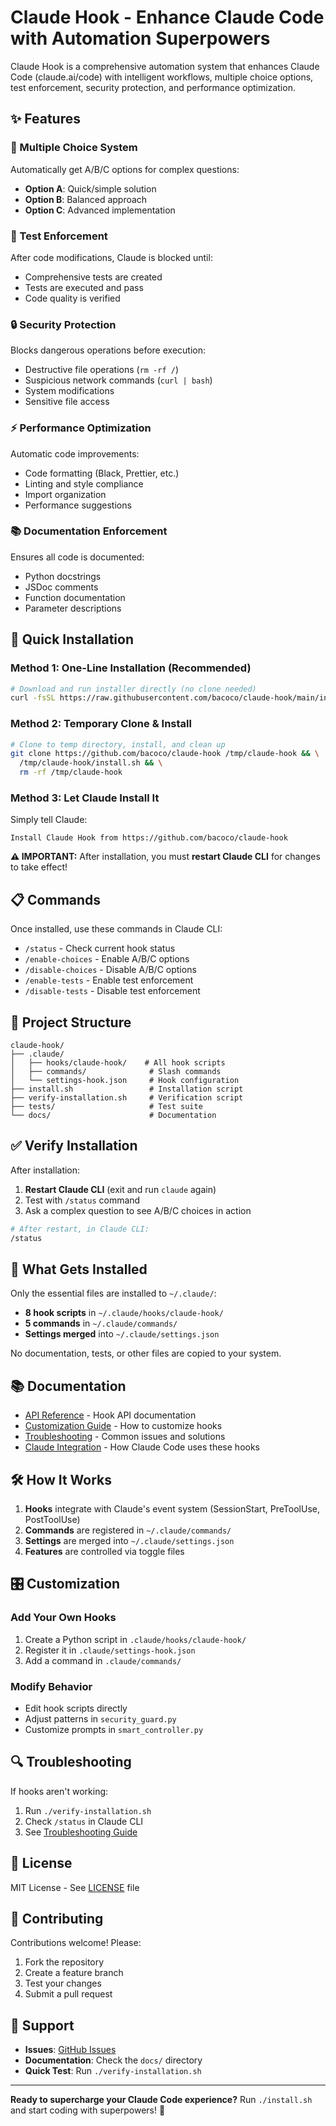 # Claude Hook - Enhance Claude Code with Automation Superpowers

Claude Hook is a comprehensive automation system that enhances Claude Code (claude.ai/code) with intelligent workflows, multiple choice options, test enforcement, security protection, and performance optimization.

## ✨ Features

### 🎯 Multiple Choice System
Automatically get A/B/C options for complex questions:
- **Option A**: Quick/simple solution
- **Option B**: Balanced approach
- **Option C**: Advanced implementation

### 🧪 Test Enforcement
After code modifications, Claude is blocked until:
- Comprehensive tests are created
- Tests are executed and pass
- Code quality is verified

### 🔒 Security Protection
Blocks dangerous operations before execution:
- Destructive file operations (`rm -rf /`)
- Suspicious network commands (`curl | bash`)
- System modifications
- Sensitive file access

### ⚡ Performance Optimization
Automatic code improvements:
- Code formatting (Black, Prettier, etc.)
- Linting and style compliance
- Import organization
- Performance suggestions

### 📚 Documentation Enforcement
Ensures all code is documented:
- Python docstrings
- JSDoc comments
- Function documentation
- Parameter descriptions

## 🚀 Quick Installation

### Method 1: One-Line Installation (Recommended)
```bash
# Download and run installer directly (no clone needed)
curl -fsSL https://raw.githubusercontent.com/bacoco/claude-hook/main/install.sh | bash
```

### Method 2: Temporary Clone & Install
```bash
# Clone to temp directory, install, and clean up
git clone https://github.com/bacoco/claude-hook /tmp/claude-hook && \
  /tmp/claude-hook/install.sh && \
  rm -rf /tmp/claude-hook
```

### Method 3: Let Claude Install It
Simply tell Claude:
```
Install Claude Hook from https://github.com/bacoco/claude-hook
```

**⚠️ IMPORTANT:** After installation, you must **restart Claude CLI** for changes to take effect!

## 📋 Commands

Once installed, use these commands in Claude CLI:

- `/status` - Check current hook status
- `/enable-choices` - Enable A/B/C options
- `/disable-choices` - Disable A/B/C options
- `/enable-tests` - Enable test enforcement
- `/disable-tests` - Disable test enforcement

## 🔧 Project Structure

```
claude-hook/
├── .claude/
│   ├── hooks/claude-hook/    # All hook scripts
│   ├── commands/              # Slash commands
│   └── settings-hook.json     # Hook configuration
├── install.sh                 # Installation script
├── verify-installation.sh     # Verification script
├── tests/                     # Test suite
└── docs/                      # Documentation
```

## ✅ Verify Installation

After installation:

1. **Restart Claude CLI** (exit and run `claude` again)
2. Test with `/status` command
3. Ask a complex question to see A/B/C choices in action

```bash
# After restart, in Claude CLI:
/status
```

## 🧪 What Gets Installed

Only the essential files are installed to `~/.claude/`:
- **8 hook scripts** in `~/.claude/hooks/claude-hook/`
- **5 commands** in `~/.claude/commands/`
- **Settings merged** into `~/.claude/settings.json`

No documentation, tests, or other files are copied to your system.

## 📚 Documentation

- [API Reference](docs/API.md) - Hook API documentation
- [Customization Guide](docs/CUSTOMIZATION.md) - How to customize hooks
- [Troubleshooting](docs/TROUBLESHOOTING.md) - Common issues and solutions
- [Claude Integration](CLAUDE.md) - How Claude Code uses these hooks

## 🛠️ How It Works

1. **Hooks** integrate with Claude's event system (SessionStart, PreToolUse, PostToolUse)
2. **Commands** are registered in `~/.claude/commands/`
3. **Settings** are merged into `~/.claude/settings.json`
4. **Features** are controlled via toggle files

## 🎛️ Customization

### Add Your Own Hooks

1. Create a Python script in `.claude/hooks/claude-hook/`
2. Register it in `.claude/settings-hook.json`
3. Add a command in `.claude/commands/`

### Modify Behavior

- Edit hook scripts directly
- Adjust patterns in `security_guard.py`
- Customize prompts in `smart_controller.py`

## 🔍 Troubleshooting

If hooks aren't working:

1. Run `./verify-installation.sh`
2. Check `/status` in Claude CLI
3. See [Troubleshooting Guide](docs/TROUBLESHOOTING.md)

## 📄 License

MIT License - See [LICENSE](LICENSE) file

## 🤝 Contributing

Contributions welcome! Please:
1. Fork the repository
2. Create a feature branch
3. Test your changes
4. Submit a pull request

## 🌟 Support

- **Issues**: [GitHub Issues](https://github.com/bacoco/claude-hook/issues)
- **Documentation**: Check the `docs/` directory
- **Quick Test**: Run `./verify-installation.sh`

---

**Ready to supercharge your Claude Code experience?** Run `./install.sh` and start coding with superpowers! 🚀